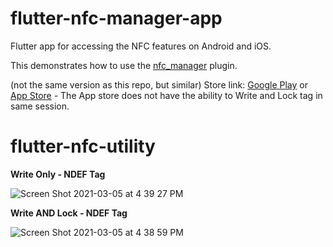 
# flutter-nfc-manager-app

Flutter app for accessing the NFC features on Android and iOS.

This demonstrates how to use the [nfc_manager](https://github.com/okadan/flutter-nfc-manager) plugin.

(not the same version as this repo, but similar) Store link: [Google Play](https://play.google.com/store/apps/details?id=com.naokiokada.nfcmanager) or [App Store](https://apps.apple.com/us/app/nfc-manager/id1497139504) - The App store does not have the ability to Write and Lock tag in same session.

# flutter-nfc-utility
**Write Only - NDEF Tag**

![Screen Shot 2021-03-05 at 4 39 27 PM](https://user-images.githubusercontent.com/44442621/110188658-5b664d00-7dd1-11eb-8b3c-a0b6e1203bbb.png)

**Write AND Lock - NDEF Tag**

![Screen Shot 2021-03-05 at 4 38 59 PM](https://user-images.githubusercontent.com/44442621/110188643-4b4e6d80-7dd1-11eb-8d88-158a277df90c.png)
